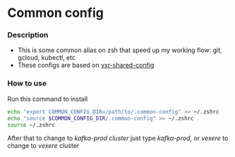 # Common config

### Description
- This is some common alias on zsh that speed up my working flow: git, gcloud, kubectl, etc
- These configs are based on [vxr-shared-config](https://gitlab.vexere.net/internal/vxr-shared-config)

### How to use

Run this command to install

```bash
echo "export COMMON_CONFIG_DIR=/path/to/.common-config" >> ~/.zshrc
echo "source $COMMON_CONFIG_DIR/.common-config" >> ~/.zshrc
source ~/.zshrc
```

After that to change to *kafka-prod cluster* just type *kafka-prod*, or *vexere* to change to *vexere* cluster
